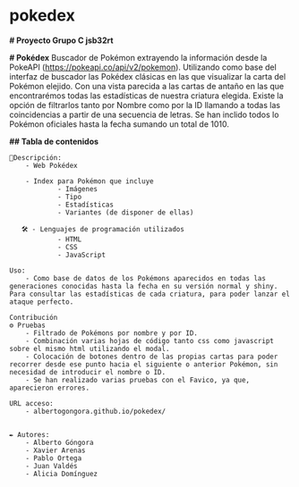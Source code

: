 # pokedex
**# Proyecto Grupo C jsb32rt**

**# Pokédex**
Buscador de Pokémon extrayendo la información desde la PokeAPI (https://pokeapi.co/api/v2/pokemon). Utilizando como base del interfaz de buscador las Pokédex clásicas en las que visualizar la carta del Pokémon elejido. Con una vista parecida a las cartas de antaño en las que encontrarémos todas las estadísticas de nuestra criatura elegida. Existe la opción de filtrarlos tanto por Nombre como por la ID llamando a todas las coincidencias a partir de una secuencia de letras. Se han inclido todos lo Pokémon oficiales hasta la fecha sumando un total de 1010.

**## Tabla de contenidos**

    🔧Descripción:
        - Web Pokédex

        - Index para Pokémon que incluye 
                - Imágenes
                - Tipo
                - Estadísticas
                - Variantes (de disponer de ellas)

       🛠️ - Lenguajes de programación utilizados
                - HTML
                - CSS
                - JavaScript

    Uso:
        - Como base de datos de los Pokémons aparecidos en todas las generaciones conocidas hasta la fecha en su versión normal y shiny. Para consultar las estadísticas de cada criatura, para poder lanzar el ataque perfecto.
        
    Contribución
    ⚙️ Pruebas
        - Filtrado de Pokémons por nombre y por ID.
        - Combinación varias hojas de código tanto css como javascript sobre el mismo html utilizando el modal.
        - Colocación de botones dentro de las propias cartas para poder recorrer desde ese punto hacia el siguiente o anterior Pokémon, sin necesidad de introducir el nombre o ID.
        - Se han realizado varias pruebas con el Favico, ya que, aparecieron errores. 
        
    URL acceso:
        - albertogongora.github.io/pokedex/

        
    ✒️ Autores:
        - Alberto Góngora
        - Xavier Arenas
        - Pablo Ortega
        - Juan Valdés
        - Alicia Domínguez

